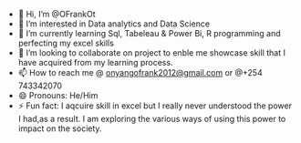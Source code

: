 - 👋 Hi, I’m @OFrankOt
- 👀 I’m interested in Data analytics and Data Science
- 🌱 I’m currently learning Sql, Tabeleau & Power Bi, R programming and perfecting my excel skills
- 💞️ I’m looking to collaborate on project to enble me showcase skill that I have acquired from my learning process.
- 📫 How to reach me @ onyangofrank2012@gmail.com or @+254 743342070
- 😄 Pronouns: He/Him
- ⚡ Fun fact: I aqcuire skill in excel but I really never understood the power I had,as a result. I am exploring the various ways of using this power to impact on the society.

<!---
OFrankOt/OFrankOt is a ✨ special ✨ repository because its `README.md` (this file) appears on your GitHub profile.
You can click the Preview link to take a look at your changes.
--->
